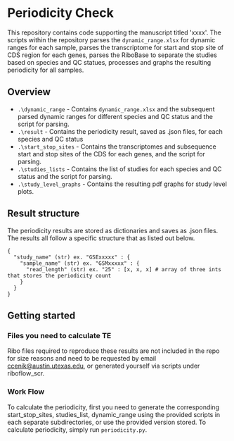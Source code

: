# Periodicity Check

This repository contains code supporting the manuscript titled 'xxxx'. The scripts within the repository parses the `dynamic_range.xlsx` for dynamic ranges for each sample, 
parses the transcriptome for start and stop site of CDS region for each genes, parses the RiboBase to separate the studies based on species and QC statues, processes and graphs
the resulting periodicity for all samples. 

## Overview 

* `.\dynamic_range` - Contains `dynamic_range.xlsx` and the subsequent parsed dynamic ranges for different species and QC status and the script for parsing.  
* `.\result` - Contains the periodicity result, saved as .json files, for each species and QC status
* `.\start_stop_sites` - Contains the transcriptomes and subsequence start and stop sites of the CDS for each genes, and the script for parsing. 
* `.\studies_lists` - Contains the list of studies for each species and QC status and the script for parsing. 
* `.\study_level_graphs` - Contains the resulting pdf graphs for study level plots. 

## Result structure

The periodicity results are stored as dictionaries and saves as .json files. The results all follow a specific structure that as listed out below. 

```
{
  "study_name" (str) ex. "GSExxxxx" : {
    "sample_name" (str) ex. "GSMxxxxx" : {
      "read_length" (str) ex. "25" : [x, x, x] # array of three ints that stores the periodicity count
    }
  }
}
```

## Getting started

### Files you need to calculate TE
Ribo files required to reproduce these results are not included in the repo for size reasons and need to be requested by email ccenik@austin.utexas.edu, or generated yourself via scripts under riboflow_scr.

### Work Flow
To calculate the periodicity, first you need to generate the corresponding start_stop_sites, studies_list, dynamic_range using the provided scripts in each separate subdirectories, or use the provided version stored. 
To calculate periodicity, simply run `periodicity.py`. 
